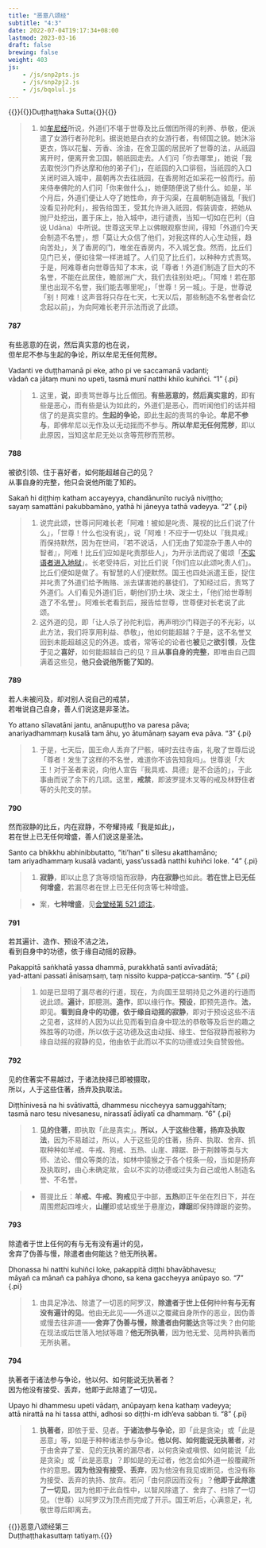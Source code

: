 ```yaml
---
title: "恶意八颂经"
subtitle: "4:3"
date: 2022-07-04T19:17:34+08:00
lastmod: 2023-03-16
draft: false
brewing: false
weight: 403
js:
    - /js/snp2pts.js
    - /js/snp2pj2.js
    - /js/bqolul.js
---
```



{{<subtitle>}}{{<suttalink src="snp4.3">}}Duṭṭhaṭṭhaka Sutta{{</suttalink>}}{{</subtitle>}}

> 1. 如[牟尼经](../112/#216)所说，外道们不堪于世尊及比丘僧团所得的利养、恭敬，便派遣了女游行者孙陀利。据说她是白衣的女游行者，有倾国之貌。她沐浴更衣，饰以花鬘、芳香、涂油，在舍卫国的居民听了世尊的法，从祇园离开时，便离开舍卫国，朝祇园走去。人们问「你去哪里」，她说「我去取悦沙门乔达摩和他的弟子们」，在祇园的入口徘徊，当祇园的入口关闭时进入城中，晨朝再次去往祇园，在香房附近如采花一般而行。前来侍奉佛陀的人们问「你来做什么」，她便随便说了些什么。如是，半个月后，外道们便让人夺了她性命，弃于沟渠，在晨朝制造骚乱「我们没看见孙陀利」，报告给国王，受其允许进入祇园，假装调查，把她从抛尸处挖出，置于床上，抬入城中，进行谴责，当知一切如在巴利（自说 Udāna）中所说。世尊这天早上以佛眼观察世间，得知「外道们今天会制造不名誉」，想「莫让大众信了他们，对我这样的人心生动摇，趋向苦处」，关了香房的门，唯坐在香房内，不入城乞食。然而，比丘们见门已关，便如往常一样进城了。人们见了比丘们，以种种方式责骂。于是，阿难尊者向世尊告知了本末，说「尊者！外道们制造了巨大的不名誉，不能在此居住，瞻部洲广大，我们去往别处吧」。「阿难！若在那里也出现不名誉，我们能去哪里呢」，「世尊！另一城」。于是，世尊说「别！阿难！这声音将只存在七天，七天以后，那些制造不名誉者会忆念起以前」，为向阿难长老开示法而说了此颂。

#### 787

有些恶意的在说，然后真实意的也在说，  
但牟尼不参与生起的争论，所以牟尼无任何荒秽。

Vadanti ve duṭṭhamanā pi eke, atho pi ve saccamanā vadanti;  
vādañ ca jātaṃ muni no upeti, tasmā munī natthi khilo kuhiñci. <q>1</q>
{.pi}

> 1. 这里，**说**，即责骂世尊与比丘僧团。**有些恶意的，然后真实意的**，即有些是恶心，而有些是认为如此的，外道们是恶心，而听闻他们的话并相信了的是真实意的。**生起的争论**，即此生起的责骂的争论。**牟尼不参与**，即佛牟尼以无作及以无动摇而不参与。**所以牟尼无任何荒秽**，即以此原因，当知这牟尼无处以贪等荒秽而荒秽。

#### 788

被欲引领、住于喜好者，如何能超越自己的见？  
从事自身的完整，他只会说他所能了知的。

Sakañ hi diṭṭhiṃ katham accayeyya, chandānunīto ruciyā niviṭṭho;  
sayaṃ samattāni pakubbamāno, yathā hi jāneyya tathā vadeyya. <q>2</q>
{.pi}

> 1. 说完此颂，世尊问阿难长老「阿难！被如是叱责、蔑视的比丘们说了什么」，「世尊！什么也没有说」，说「阿难！不应于一切处以『我具戒』而保持默然，因为在世间，『若不说话，人们无由了知混杂于愚人中的智者』，阿难！比丘们应如是叱责那些人」，为开示法而说了偈颂「[不实语者进入地狱](../310/#667)」。长老受持后，对比丘们说「你们应以此颂叱责人们」。比丘们便如是做了。有智慧的人们便默然。国王也四处派遣王臣，捉住并叱责了外道们给予贿赂、派去谋害她的暴徒们，了知经过后，责骂了外道们。人们看见外道们后，朝他们扔土块、泼尘土，「他们给世尊制造了不名誉」。阿难长老看到后，报告给世尊，世尊便对长老说了此颂。
> 1. 这外道的见，即「让人杀了孙陀利后，再声明沙门释迦子的不光彩，以此方法，我们将享用利益、恭敬」，他如何能超越？于是，这不名誉又回到未能超越这见的外道。或者，常等论的论者也**被**见之**欲引领**，及**住于**见之**喜好**，如何能超越自己的见？且**从事自身的完整**，即唯由自己圆满着这些见，**他只会说他所能了知的**。

#### 789

若人未被问及，却对别人说自己的戒禁，  
若唯说自己自身，善人们说这是非圣法。

Yo attano sīlavatāni jantu, anānupuṭṭho va paresa pāva;  
anariyadhammaṃ kusalā tam āhu, yo ātumānaṃ sayam eva pāva. <q>3</q>
{.pi}

> 1. 于是，七天后，国王命人丢弃了尸骸，哺时去往寺庙，礼敬了世尊后说「尊者！发生了这样的不名誉，难道你不该告知我吗」。世尊说「大王！对于圣者来说，向他人宣告『我具戒、具德』是不合适的」，于此事由而说了余下的几颂。这里，**戒禁**，即波罗提木叉等的戒及林野住者等的头陀支的禁。

#### 790

然而寂静的比丘，内在寂静，不夸耀持戒「我是如此」，  
若在世上已无任何增盛，善人们说这是圣法。

Santo ca bhikkhu abhinibbutatto, “iti’han” ti sīlesu akatthamāno;  
tam ariyadhammaṃ kusalā vadanti, yass’ussadā natthi kuhiñci loke. <q>4</q>
{.pi}

> 1. **寂静**，即以止息了贪等烦恼而寂静，**内在寂静**也如此。**若在世上已无任何增盛**，若漏尽者在世上已无任何贪等七种增盛。

> - 案，**七种增盛**，见[会堂经第 521 颂注](../306/#521)。

#### 791

若其遍计、造作、预设不洁之法，  
看到自身中的功德，依于缘自动摇的寂静。

Pakappitā saṅkhatā yassa dhammā, purakkhatā santi avīvadātā;  
yad-attani passati ānisaṃsaṃ, taṃ nissito kuppa-paṭicca-santiṃ. <q>5</q>
{.pi}

> 1. 如是已显明了漏尽者的行道，现在，为向国王显明持见之外道的行道而说此颂。**遍计**，即臆测。**造作**，即以缘行作。**预设**，即预先造作。**法**，即见。**看到自身中的功德，依于缘自动摇的寂静**，即对于预设这些不洁之见者，这样的人因为以此见而看到自身中现法的恭敬等及后世的趣之殊胜等的功德，所以依于这功德及这由动摇、缘生、世俗寂静而被称为缘自动摇的寂静的见，他由依于此而以不实的功德或过失自赞毁他。

#### 792

见的住著实不易越过，于诸法抉择已即被摄取，  
所以，人于这些住著，扬弃及执取法。

Diṭṭhīnivesā na hi svātivattā, dhammesu niccheyya samuggahītaṃ;  
tasmā naro tesu nivesanesu, nirassatī ādiyatī ca dhammaṃ. <q>6</q>
{.pi}

> 1. **见的住著**，即执取「此是真实」。**所以，人于这些住著，扬弃及执取法**，因为不易越过，所以，人于这些见的住著，扬弃、执取、舍弃、抓取种种如羊戒、牛戒、狗戒、五热、山崖、蹲踞、卧于荆棘等类与大师、法论、僧众等类的法，如林中猿猴之于各个枝条一般，当如是扬弃及执取时，由心未确定故，会以不实的功德或过失为自己或他人制造名誉、不名誉。

> - 菩提比丘：**羊戒、牛戒、狗戒**见于中部，**五热**即正午坐在烈日下，并在周围燃起四堆火，**山崖**即或站或坐于悬崖边，**蹲踞**即保持蹲踞的姿势。

#### 793

除遣者于世上任何的有与无有没有遍计的见，  
舍弃了伪善与慢，除遣者由何能达？他无所执著。

Dhonassa hi natthi kuhiñci loke, pakappitā diṭṭhi bhavābhavesu;  
māyañ ca mānañ ca pahāya dhono, sa kena gaccheyya anūpayo so. <q>7</q>
{.pi}

> 1. 由具足净法、除遣了一切恶的阿罗汉，**除遣者于世上任何**种种**有与无有没有遍计的见**。他由无此见——外道以之覆藏自身所作的恶业，因伪善或慢去往非道——**舍弃了伪善与慢，除遣者由何能达**贪等过失？由何能在现法或后世落入地狱等趣？**他无所执著**，因为他无爱、见两种执著而无所执著。

#### 794

执著者于诸法参与争论，他以何、如何能说无执著者？  
因为他没有接受、丢弃，他即于此除遣了一切见。

Upayo hi dhammesu upeti vādaṃ, anūpayaṃ kena kathaṃ vadeyya;  
attā nirattā na hi tassa atthi, adhosi so diṭṭhi-m idh’eva sabban ti. <q>8</q>
{.pi}

> 1. **执著者**，即依于爱、见者。**于诸法参与争论**，即「此是贪染」或「此是恶意」等，如是于种种诸法参与争论。**他以何、如何能说无执著者**，对于由舍弃了爱、见的无执著的漏尽者，以何贪染或嗔恨、如何能说「此是贪染」或「此是恶意」？即如是的无过者，他怎会如外道一般覆藏所作的意思。**因为他没有接受、丢弃**，因为他没有我见或断见，也没有称为接受、丢弃的执持、放弃。若问「由何原因而没有」？**他即于此除遣了一切见**，因为他即于此自性中，以智风除遣了、舍弃了、扫除了一切见。（世尊）以阿罗汉为顶点而完成了开示。国王听后，心满意足，礼敬世尊后即离去。


{{<eof>}}恶意八颂经第三<br>Duṭṭhaṭṭhakasuttaṃ tatiyaṃ.{{</eof>}}